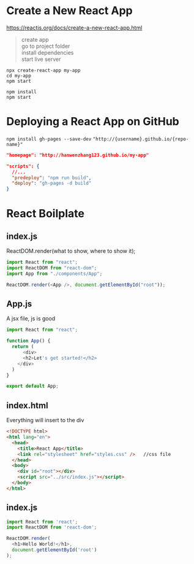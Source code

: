 # Create a New React App
https://reactjs.org/docs/create-a-new-react-app.html
> create app\
> go to project folder\
> install dependencies\
> start live server
```
npx create-react-app my-app
cd my-app
npm start
```
```
npm install
npm start
```
# Deploying a React App on GitHub
```npm install gh-pages --save-dev```
```"http://{username}.github.io/{repo-name}"```
```json
"homepage": "http://hanwenzhang123.github.io/my-app"

"scripts": {
  //...
  "predeploy": "npm run build",
  "deploy": "gh-pages -d build"
}
```
# React Boilplate
## index.js 
ReactDOM.render(what to show, where to show it);
``` javascript
import React from "react";
import ReactDOM from "react-dom";
import App from "./components/App";

ReactDOM.render(<App />, document.getElementById("root"));
```
## App.js
A jsx file, js is good
``` javascript
import React from "react"; 

function App() {
  return (
      <div>
      <h2>Let's get started!</h2>
    </div>
  )
}

export default App;
```
## index.html
Everything will insert to the div
```html
<!DOCTYPE html>
<html lang="en">
  <head>
    <title>React App</title>
    <link rel="stylesheet" href="styles.css" />   //css file
  </head>
  <body>
    <div id="root"></div>
    <script src="../src/index.js"></script> 
  </body>
</html>
```
## index.js
```javascript
import React from 'react';
import ReactDOM from 'react-dom';

ReactDOM.render(
  <h1>Hello World!</h1>,
  document.getElementById('root')
);
```
